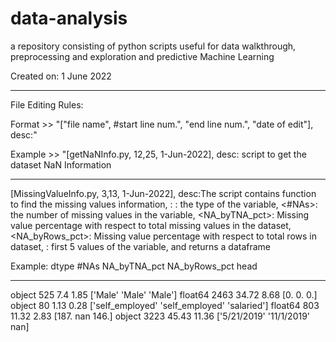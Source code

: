 # data-analysis
a repository consisting of python scripts useful for data walkthrough, preprocessing and exploration and predictive Machine Learning

Created on: 1 June 2022

-----------------------------------

File Editing Rules:

Format >> "["file name", #start line num.", "end line num.", "date of edit"], desc:<description>"
  
Example >> "[getNaNInfo.py, 12,25, 1-Jun-2022], desc: script to get the dataset NaN Information
  
-----------------------------------

[MissingValueInfo.py, 3,13, 1-Jun-2022], desc:The script contains function to find the missing values information, <dtype>: <dtype>: the type of the variable, <#NAs>: the number of missing values in the variable, <NA_byTNA_pct>: Missing value percentage with respect to total missing values in the dataset, <NA_byRows_pct>: Missing value percentage with respect to total rows in dataset, <head>: first 5 values of the variable, and returns a dataframe

Example:
dtype	#NAs	NA_byTNA_pct	NA_byRows_pct	head
-----	-----	-----		-----		-----
object	525	7.4	1.85	['Male' 'Male' 'Male']
float64	2463	34.72	8.68	[0. 0. 0.]
object	80	1.13	0.28	['self_employed' 'self_employed' 'salaried']
float64	803	11.32	2.83	[187.  nan 146.]
object	3223	45.43	11.36	['5/21/2019' '11/1/2019' nan]
